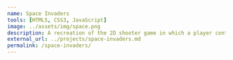 ```yaml
---
name: Space Invaders
tools: [HTML5, CSS3, JavaScript]
image: ../assets/img/space.png
description: A recreation of the 2D shooter game in which a player controls a spaceship by moving it horizontally across the bottom of the screen and by firing at descending aliens. 
external_url: ../projects/space-invaders.md
permalink: /space-invaders/
---
```

